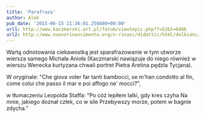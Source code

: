 ```yaml
---
title: 'Parafraza'
author: Alek
pub_date: '2015-06-15 21:36:01.256600+00:00'
url1: http://www.kaczmarski.art.pl/forum/viewtopic.php?f=52&t=6406
url2: http://www.nuovorinascimento.org/n-rinasc/didattic/html/delbianc/michel-5/rime0267.htm
---
```


Wartą odnotowania ciekawostką jest sparafrazowanie w tym utworze wiersza samego Michała Anioła \(Kaczmarski nawiązuje do niego również w wierszu Wenecka kurtyzana chwali portret Pietra Aretina pędzla Tycjana\).

W oryginale: 
"Che giova voler far tanti bambocci,
se m'han condotto al fin, come colui
che passo il mar e poi affogo ne' mocci?",

w tłumaczeniu Leopolda Staffa:
"Po cóż lepiłem lalki, gdy kres czyha
Na mnie, jakiego doznał człek, co w sile
Przebywszy morze, potem w bagnie zdycha."